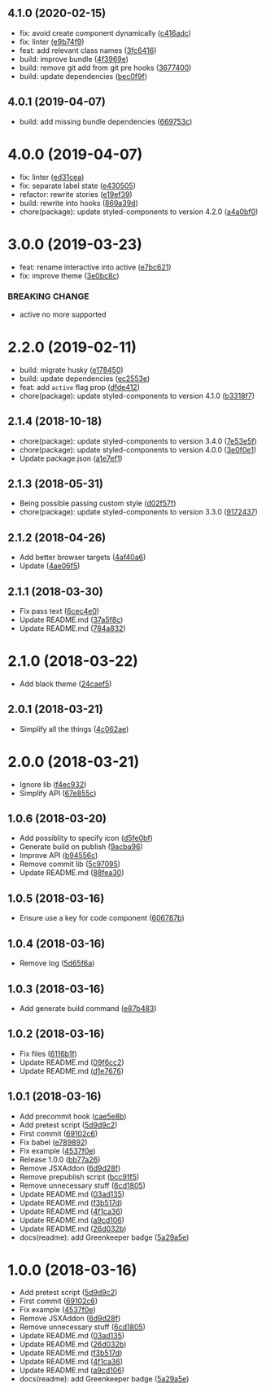 ## 4.1.0 (2020-02-15)

* fix: avoid create component dynamically ([c416adc](https://github.com/Kikobeats/react-codecopy/commit/c416adc))
* fix: linter ([e9b74f9](https://github.com/Kikobeats/react-codecopy/commit/e9b74f9))
* feat: add relevant class names ([3fc6416](https://github.com/Kikobeats/react-codecopy/commit/3fc6416))
* build: improve bundle ([4f3969e](https://github.com/Kikobeats/react-codecopy/commit/4f3969e))
* build: remove git add from git pre hooks ([3677400](https://github.com/Kikobeats/react-codecopy/commit/3677400))
* build: update dependencies ([bec0f9f](https://github.com/Kikobeats/react-codecopy/commit/bec0f9f))



<a name="4.0.1"></a>
## 4.0.1 (2019-04-07)

* build: add missing bundle dependencies ([669753c](https://github.com/Kikobeats/react-codecopy/commit/669753c))



<a name="4.0.0"></a>
# 4.0.0 (2019-04-07)

* fix: linter ([ed31cea](https://github.com/Kikobeats/react-codecopy/commit/ed31cea))
* fix: separate label state ([e430505](https://github.com/Kikobeats/react-codecopy/commit/e430505))
* refactor: rewrite stories ([e19ef39](https://github.com/Kikobeats/react-codecopy/commit/e19ef39))
* build: rewrite into hooks ([869a39d](https://github.com/Kikobeats/react-codecopy/commit/869a39d))
* chore(package): update styled-components to version 4.2.0 ([a4a0bf0](https://github.com/Kikobeats/react-codecopy/commit/a4a0bf0))



<a name="3.0.0"></a>
# 3.0.0 (2019-03-23)

* feat: rename interactive into active ([e7bc621](https://github.com/Kikobeats/react-codecopy/commit/e7bc621))
* fix: improve theme ([3e0bc8c](https://github.com/Kikobeats/react-codecopy/commit/3e0bc8c))


### BREAKING CHANGE

* active no more supported


<a name="2.2.0"></a>
# 2.2.0 (2019-02-11)

* build: migrate husky ([e178450](https://github.com/Kikobeats/react-codecopy/commit/e178450))
* build: update dependencies ([ec2553e](https://github.com/Kikobeats/react-codecopy/commit/ec2553e))
* feat: add `active` flag prop ([dfde412](https://github.com/Kikobeats/react-codecopy/commit/dfde412))
* chore(package): update styled-components to version 4.1.0 ([b3318f7](https://github.com/Kikobeats/react-codecopy/commit/b3318f7))



<a name="2.1.4"></a>
## 2.1.4 (2018-10-18)

* chore(package): update styled-components to version 3.4.0 ([7e53e5f](https://github.com/Kikobeats/react-codecopy/commit/7e53e5f))
* chore(package): update styled-components to version 4.0.0 ([3e0f0e1](https://github.com/Kikobeats/react-codecopy/commit/3e0f0e1))
* Update package.json ([a1e7ef1](https://github.com/Kikobeats/react-codecopy/commit/a1e7ef1))



<a name="2.1.3"></a>
## 2.1.3 (2018-05-31)

* Being possible passing custom style ([d02f57f](https://github.com/Kikobeats/react-codecopy/commit/d02f57f))
* chore(package): update styled-components to version 3.3.0 ([9172437](https://github.com/Kikobeats/react-codecopy/commit/9172437))



<a name="2.1.2"></a>
## 2.1.2 (2018-04-26)

* Add better browser targets ([4af40a6](https://github.com/Kikobeats/react-codecopy/commit/4af40a6))
* Update ([4ae06f5](https://github.com/Kikobeats/react-codecopy/commit/4ae06f5))



<a name="2.1.1"></a>
## 2.1.1 (2018-03-30)

* Fix pass text ([6cec4e0](https://github.com/Kikobeats/react-codecopy/commit/6cec4e0))
* Update README.md ([37a5f8c](https://github.com/Kikobeats/react-codecopy/commit/37a5f8c))
* Update README.md ([784a832](https://github.com/Kikobeats/react-codecopy/commit/784a832))



<a name="2.1.0"></a>
# 2.1.0 (2018-03-22)

* Add black theme ([24caef5](https://github.com/Kikobeats/react-codecopy/commit/24caef5))



<a name="2.0.1"></a>
## 2.0.1 (2018-03-21)

* Simplify all the things ([4c062ae](https://github.com/Kikobeats/react-codecopy/commit/4c062ae))



<a name="2.0.0"></a>
# 2.0.0 (2018-03-21)

* Ignore lib ([f4ec932](https://github.com/Kikobeats/react-codecopy/commit/f4ec932))
* Simplify API ([67e855c](https://github.com/Kikobeats/react-codecopy/commit/67e855c))



<a name="1.0.6"></a>
## 1.0.6 (2018-03-20)

* Add possiblity to specify icon ([d5fe0bf](https://github.com/Kikobeats/react-codecopy/commit/d5fe0bf))
* Generate build on publish ([9acba96](https://github.com/Kikobeats/react-codecopy/commit/9acba96))
* Improve API ([b94556c](https://github.com/Kikobeats/react-codecopy/commit/b94556c))
* Remove commit lib ([5c97095](https://github.com/Kikobeats/react-codecopy/commit/5c97095))
* Update README.md ([88fea30](https://github.com/Kikobeats/react-codecopy/commit/88fea30))



<a name="1.0.5"></a>
## 1.0.5 (2018-03-16)

* Ensure use a key for code component ([606787b](https://github.com/Kikobeats/react-codecopy/commit/606787b))



<a name="1.0.4"></a>
## 1.0.4 (2018-03-16)

* Remove log ([5d65f6a](https://github.com/Kikobeats/react-codecopy/commit/5d65f6a))



<a name="1.0.3"></a>
## 1.0.3 (2018-03-16)

* Add generate build command ([e87b483](https://github.com/Kikobeats/react-codecopy/commit/e87b483))



<a name="1.0.2"></a>
## 1.0.2 (2018-03-16)

* Fix files ([6116b1f](https://github.com/Kikobeats/react-codecopy/commit/6116b1f))
* Update README.md ([09f6cc2](https://github.com/Kikobeats/react-codecopy/commit/09f6cc2))
* Update README.md ([d1e7676](https://github.com/Kikobeats/react-codecopy/commit/d1e7676))



<a name="1.0.1"></a>
## 1.0.1 (2018-03-16)

* Add precommit hook ([cae5e8b](https://github.com/Kikobeats/react-codecopy/commit/cae5e8b))
* Add pretest script ([5d9d9c2](https://github.com/Kikobeats/react-codecopy/commit/5d9d9c2))
* First commit ([69102c6](https://github.com/Kikobeats/react-codecopy/commit/69102c6))
* Fix babel ([e789892](https://github.com/Kikobeats/react-codecopy/commit/e789892))
* Fix example ([4537f0e](https://github.com/Kikobeats/react-codecopy/commit/4537f0e))
* Release 1.0.0 ([bb77a26](https://github.com/Kikobeats/react-codecopy/commit/bb77a26))
* Remove JSXAddon ([6d9d28f](https://github.com/Kikobeats/react-codecopy/commit/6d9d28f))
* Remove prepublish script ([bcc91f5](https://github.com/Kikobeats/react-codecopy/commit/bcc91f5))
* Remove unnecessary stuff ([6cd1805](https://github.com/Kikobeats/react-codecopy/commit/6cd1805))
* Update README.md ([03ad135](https://github.com/Kikobeats/react-codecopy/commit/03ad135))
* Update README.md ([f3b517d](https://github.com/Kikobeats/react-codecopy/commit/f3b517d))
* Update README.md ([4f1ca36](https://github.com/Kikobeats/react-codecopy/commit/4f1ca36))
* Update README.md ([a9cd106](https://github.com/Kikobeats/react-codecopy/commit/a9cd106))
* Update README.md ([26d032b](https://github.com/Kikobeats/react-codecopy/commit/26d032b))
* docs(readme): add Greenkeeper badge ([5a29a5e](https://github.com/Kikobeats/react-codecopy/commit/5a29a5e))



<a name="1.0.0"></a>
# 1.0.0 (2018-03-16)

* Add pretest script ([5d9d9c2](https://github.com/Kikobeats/react-codecopy/commit/5d9d9c2))
* First commit ([69102c6](https://github.com/Kikobeats/react-codecopy/commit/69102c6))
* Fix example ([4537f0e](https://github.com/Kikobeats/react-codecopy/commit/4537f0e))
* Remove JSXAddon ([6d9d28f](https://github.com/Kikobeats/react-codecopy/commit/6d9d28f))
* Remove unnecessary stuff ([6cd1805](https://github.com/Kikobeats/react-codecopy/commit/6cd1805))
* Update README.md ([03ad135](https://github.com/Kikobeats/react-codecopy/commit/03ad135))
* Update README.md ([26d032b](https://github.com/Kikobeats/react-codecopy/commit/26d032b))
* Update README.md ([f3b517d](https://github.com/Kikobeats/react-codecopy/commit/f3b517d))
* Update README.md ([4f1ca36](https://github.com/Kikobeats/react-codecopy/commit/4f1ca36))
* Update README.md ([a9cd106](https://github.com/Kikobeats/react-codecopy/commit/a9cd106))
* docs(readme): add Greenkeeper badge ([5a29a5e](https://github.com/Kikobeats/react-codecopy/commit/5a29a5e))




